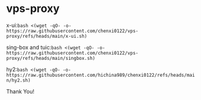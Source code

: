 # vps-proxy

x-ui:`bash <(wget -qO- -o- https://raw.githubusercontent.com/chenxi0122/vps-proxy/refs/heads/main/x-ui.sh)`


sing-box and tuic:`bash <(wget -qO- -o- https://raw.githubusercontent.com/chenxi0122/vps-proxy/refs/heads/main/singbox.sh)`


hy2:`bash <(wget -qO- -o- https://raw.githubusercontent.com/hichina989/chenxi0122/refs/heads/main/hy2.sh)`


Thank You!
